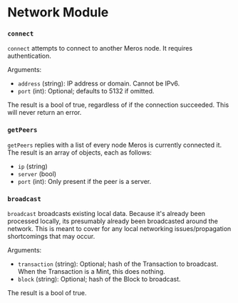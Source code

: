 # Network Module

### `connect`

`connect` attempts to connect to another Meros node. It requires authentication.

Arguments:
- `address` (string): IP address or domain. Cannot be IPv6.
- `port`    (int):    Optional; defaults to 5132 if omitted.

The result is a bool of true, regardless of if the connection succeeded. This will never return an error.

### `getPeers`

`getPeers` replies with a list of every node Meros is currently connected it. The result is an array of objects, each as follows:
- `ip`     (string)
- `server` (bool)
- `port`   (int): Only present if the peer is a server.

### `broadcast`

`broadcast` broadcasts existing local data. Because it's already been processed locally, its presumably already been broadcasted around the network. This is meant to cover for any local networking issues/propagation shortcomings that may occur.

Arguments:
- `transaction` (string): Optional; hash of the Transaction to broadcast. When the Transaction is a Mint, this does nothing.
- `block`       (string): Optional; hash of the Block to broadcast.

The result is a bool of true.
